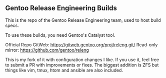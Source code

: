 Gentoo Release Engineering Builds
---------------------------------
This is the repo of the Gentoo Release Engineering team, used to host build specs.

To use these builds, you need Gentoo's Catalyst tool.

Official Repo GitWeb: https://gitweb.gentoo.org/proj/releng.git/
Read-only mirror: https://github.com/gentoo/releng

This is my fork of it with configuration changes I like.
If you use it, feel free to submit a PR with improvements or fixes.
The biggest addition is ZFS but things like vim, tmux, htom and ansible are also included.
